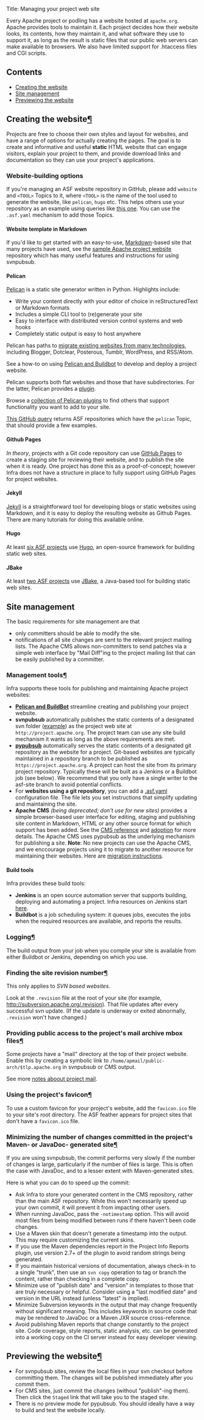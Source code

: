 Title: Managing your project web site

Every Apache project or podling has a website hosted at `apache.org`. Apache provides tools to maintain it. Each project decides how their website looks, its contents, how they maintain it, and what software they use to support it, as long as the result is static files that our public web servers can make available to browsers. We also have limited support for .htaccess files and CGI scripts.


## Contents ##

<ul>
<li><a href="#default">Creating the website</a></li>
<li><a href="#sitemanagement">Site management</a></li>
<li><a href="#preview">Previewing the website</a></li>
</ul>

<h2 id="default">Creating the website<a class="headerlink" href="#default" title="Permanent link">&para;</a></h2>

Projects are free to choose their own styles and layout for websites, and have a range of options for actually creating the pages. The goal is to create and informative and useful **static** HTML website that can engage visitors, explain your project to them, and provide download links and documentation so they can use your project's applications.

### Website-building options ###

If you're managing an ASF website repository in GitHub, please add `website` and `<TOOL>` Topics  to it, where `<TOOL>` is the name of the tool
used to generate the website, like `pelican`, `hugo` etc. This helps others use your repository as an example using queries like
 <a href="https://github.com/search?q=org%3Aapache+topic%3Ahugo" target="_blank">this one</a>.
You can use the `.asf.yaml` mechanism to add those Topics.

#### Website template in Markdown ####

If you'd like to get started with an easy-to-use, <a href="https://github.github.com/gfm/" target="_blank">Markdown</a>-based site that many projects have used, see the <a href="https://github.com/apache/apache-website-template" target="_blank">sample Apache project website</a> repository which has many useful features and instructions for using svnpubsub.

#### Pelican ####

<a href="https://docs.getpelican.com/en/stable/" target="_blank">Pelican</a> is a static site generator written in Python. Highlights include:

  - Write your content directly with your editor of choice in reStructuredText or Markdown formats
  - Includes a simple CLI tool to (re)generate your site
  - Easy to interface with distributed version control systems and web hooks
  - Completely static output is easy to host anywhere
  
Pelican has paths to <a href="https://docs.getpelican.com/en/stable/importer.html#import" target="_blank">migrate existing websites from many technologies</a>, including Blogger, Dotclear, Posterous, Tumblr, WordPress, and RSS/Atom.
  
See a how-to on using [Pelican and Buildbot](pelican-buildbot.html) to develop and deploy a project website.

Pelican supports both flat websites and those that have subdirectories. For the latter, Pelican provides a <a href="https://github.com/akhayyat/pelican-page-hierarchy" target="_blank">plugin</a>.

Browse a <a href="https://github.com/getpelican/pelican-plugins/" target="_blank">collection of Pelican plugins</a> to find others that support functionality you want to add to your site. 

<a href="https://github.com/search?q=topic%3Apelican+org%3Aapache&type=Repositories" target="_blank">This GitHub query</a> returns ASF repositories
which have the `pelican` Topic, that should provide a few examples.

#### Github Pages ####

*In theory*, projects with a Git code repository can use [GitHub Pages](github-pages.html) to create a staging site for reviewing their website, and to publish the site when it is ready. One project has done this as a proof-of-concept; however Infra does not have a structure in place to fully support using GitHub Pages for project websites.

#### Jekyll ####

<a href="https://jekyllrb.com/" target="_blank">Jekyll</a> is a straightforward tool for developing blogs or static websites using Markdown, and it is easy to deploy the resulting website as Github Pages. There are many tutorials for doing this available online.

#### Hugo ####

At least <a href="https://github.com/search?q=topic%3Ahugo+org%3Aapache&type=Repositories" target="_blank">six ASF projects</a> use <a href="https://gohugo.io/" target="_blank">Hugo</a>, an open-source framework for building static web sites.
  
#### JBake ####

At least <a href="https://github.com/search?q=topic%3Ajbake+org%3Aapache&type=Repositories" target="_blank">two ASF projects</a> use <a href="https://jbake.org/" target="_blank">JBake</a>, a Java-based tool for building static web sites.

<h2 id="sitemanagement">Site management</a></h2>
  
  The basic requirements for site management are that 

  - only committers should be able to modify the site.
  - notifications of all site changes are sent to the relevant project mailing lists. The Apache CMS allows non-committers to send patches via a simple web interface by "Mail Diff"ing to the project mailing list that can be easily published by a committer.

<h3 id="tools">Management tools<a class="headerlink" href="#tools" title="Permanent link">&para;</a></h3>

Infra supports these tools for publishing and maintaining Apache project websites:

  - **[Pelican and BuildBot](pelican-buildbot.html)** streamline creating and publishing your project website.
  - **svnpubsub** automatically publishes the static contents of a designated svn folder (<a href="https://svn.apache.org/repos/asf/ant/site/ant/production/" target="_blank">example</a>) as the project web site at `http://project.apache.org`. The project team can use any site build mechanism it wants as long as the above requirements are met.
  - [**pypubsub**](pypubsub.html) automatically serves the static contents of a designated git repository as the website for a project. Git-based websites are typically maintained in a repository branch to be published as `https://project.apache.org`. A project can host the site from its primary project repository. Typically these will be built as a Jenkins or a Buildbot job (see below). We recommend that you only have a single writer to the asf-site branch to avoid potential conflicts.
  - For **websites using a git repository**, you can add a <a href="https://cwiki.apache.org/confluence/display/INFRA/git+-+.asf.yaml+features" target="_blank">.asf.yaml</a> configuration file. The file lets you set instructions that simplify updating and maintaining the site.
  - **Apache CMS** _(being deprecated; don't use for new sites)_ provides a simple browser-based user interface for editing, staging and publishing site content in Markdown, HTML or any other source format for which support has been added. See the <a href="cmsref">CMS reference</a> and <a href="cmsadoption">adoption</a> for more details. The Apache CMS uses pypubsub as the underlying mechanism for publishing a site. **Note**: No new projects can use the Apache CMS, and we enccourage projects using it to migrate to another resource for maintaining their websites. Here are <a href="https://cwiki.apache.org/confluence/display/INFRA/Migrate+your+project+website+from+the+Apache+CMS" target="_blank">migration instructions</a>.
  
#### Build tools ####

Infra provides these build tools:

  - **Jenkins** is an open source automation server that supports building, deploying and automating a project. Infra resources on Jenkins start <a href="https://cwiki.apache.org/confluence/display/INFRA/Jenkins" target="_blank">here</a>. 
  - **Buildbot** is a job scheduling system: it queues jobs, executes the jobs when the required resources are available, and reports the results. 
  
<h3 id="logging">Logging<a class="headerlink" href="#logging" title="Permanent link">&para;</a></h3>

The build output from your job when you compile your site is available from either Buildbot or Jenkins, depending on which you use.

<h3 id="svnpubsub-revision">Finding the site revision number<a class="headerlink" href="#svnpubsub-revision" title="Permanent link">&para;</a></h3>

This only applies to _SVN based websites_.

Look at the `.revision` file at the root of your site (for example, <a href="http://subversion.apache.org/.revision" target="_blank">http://subversion.apache.org/.revision</a>). That file updates after every successful svn update. (If the update is underway or exited abnormally, `.revision` won't have changed.)

<h3 id="mail">Providing public access to the project's mail archive mbox files<a class="headerlink" href="#mail" title="Permanent link">&para;</a></h3>

Some projects have a "mail" directory at the top of their project website. Enable this by creating a symbolic link  to `/home/apmail/public-arch/$tlp.apache.org` in svnpubsub or CMS output.

See more <a href="https://apache.org/dev/#mail" target="_blank">notes aboout project mail</a>.

<h3 id="feather">Using the project's favicon<a class="headerlink" href="#feather" title="Permanent link">&para;</a></h2>

To use a custom favicon for your project's website, add the `favicon.ico` file to your site's root directory. The ASF feather appears for project sites that don't have a `favicon.ico` file.

<h3 id="generated">Minimizing the number of changes committed in the project's Maven- or JavaDoc- generated site<a class="headerlink" href="#generated" title="Permanent link">&para;</a></h3>

If you are using svnpubsub, the commit performs very slowly if the number of changes is large, particularly if the number of files is large. This is often the case with JavaDoc, and to a lesser extent with Maven-generated sites. 

Here is what you can do to speed up the commit:

  - Ask Infra to store your generated content in the CMS repository, rather than the main ASF repository. While this won't necessarily speed up your own commit, it will prevent it from impacting other users.
  - When running JavaDoc, pass the `-notimestamp` option. This will avoid most files from being modified between runs if there haven't been code changes.
  - Use a Maven skin that doesn't generate a timestamp into the output. This may require customizing the current skins.
  - If you use the Maven dependencies report in the Project Info Reports plugin, use version 2.7+ of the plugin to avoid random strings being generated.
  - If you maintain historical versions of documentation, always check-in to a single "trunk", then use an `svn copy` operation to tag or branch the content, rather than checking in a complete copy.
  - Minimize use of "publish date" and "version" in templates to those that are truly necessary or helpful. Consider using a "last modified date" and version in the URL instead (unless "latest" is implied).
  - Minimize Subversion keywords in the output that may change frequently without significant meaning. This includes keywords in source code that may be rendered to JavaDoc or a Maven JXR source cross-reference.
  - Avoid publishing Maven reports that change constantly to the project site. Code coverage, style reports, static analysis, etc. can be generated into a working copy on the CI server instead for easy developer viewing.

<h2 id="preview">Previewing the website<a class="headerlink" href="#preview" title="Permanent link">&para;</a></h2>

  - For svnpubsub sites, review the local files in your svn checkout before committing them. The changes will be published immediately after you commit them.
  - For CMS sites, just commit the changes (without "publish"-ing them). Then click the `Staged` link that will take you to the staged site.
  - There is no preview mode for pypubsub. You should ideally have a way to build and test the website locally.
